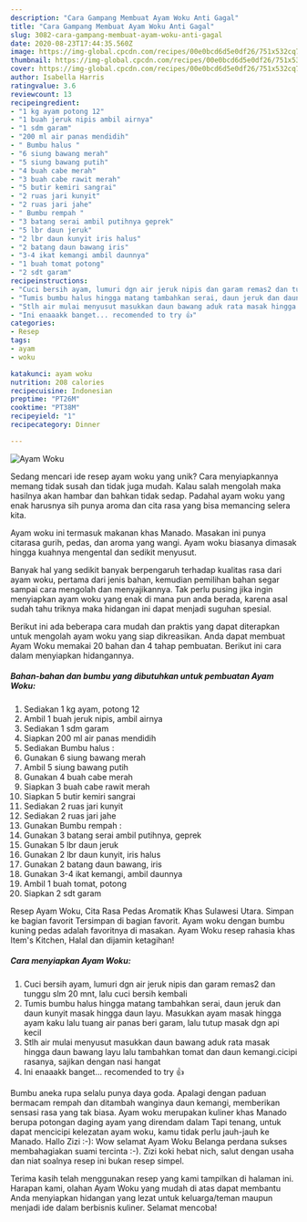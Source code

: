 ```yaml
---
description: "Cara Gampang Membuat Ayam Woku Anti Gagal"
title: "Cara Gampang Membuat Ayam Woku Anti Gagal"
slug: 3082-cara-gampang-membuat-ayam-woku-anti-gagal
date: 2020-08-23T17:44:35.560Z
image: https://img-global.cpcdn.com/recipes/00e0bcd6d5e0df26/751x532cq70/ayam-woku-foto-resep-utama.jpg
thumbnail: https://img-global.cpcdn.com/recipes/00e0bcd6d5e0df26/751x532cq70/ayam-woku-foto-resep-utama.jpg
cover: https://img-global.cpcdn.com/recipes/00e0bcd6d5e0df26/751x532cq70/ayam-woku-foto-resep-utama.jpg
author: Isabella Harris
ratingvalue: 3.6
reviewcount: 13
recipeingredient:
- "1 kg ayam potong 12"
- "1 buah jeruk nipis ambil airnya"
- "1 sdm garam"
- "200 ml air panas mendidih"
- " Bumbu halus "
- "6 siung bawang merah"
- "5 siung bawang putih"
- "4 buah cabe merah"
- "3 buah cabe rawit merah"
- "5 butir kemiri sangrai"
- "2 ruas jari kunyit"
- "2 ruas jari jahe"
- " Bumbu rempah "
- "3 batang serai ambil putihnya geprek"
- "5 lbr daun jeruk"
- "2 lbr daun kunyit iris halus"
- "2 batang daun bawang iris"
- "3-4 ikat kemangi ambil daunnya"
- "1 buah tomat potong"
- "2 sdt garam"
recipeinstructions:
- "Cuci bersih ayam, lumuri dgn air jeruk nipis dan garam remas2 dan tunggu slm 20 mnt, lalu cuci bersih kembali"
- "Tumis bumbu halus hingga matang tambahkan serai, daun jeruk dan daun kunyit masak hingga daun layu. Masukkan ayam masak hingga ayam kaku lalu tuang air panas beri garam, lalu tutup masak dgn api kecil"
- "Stlh air mulai menyusut masukkan daun bawang aduk rata masak hingga daun bawang layu lalu tambahkan tomat dan daun kemangi.cicipi rasanya, sajikan dengan nasi hangat"
- "Ini enaaakk banget... recomended to try 👍"
categories:
- Resep
tags:
- ayam
- woku

katakunci: ayam woku 
nutrition: 208 calories
recipecuisine: Indonesian
preptime: "PT26M"
cooktime: "PT38M"
recipeyield: "1"
recipecategory: Dinner

---
```



![Ayam Woku](https://img-global.cpcdn.com/recipes/00e0bcd6d5e0df26/751x532cq70/ayam-woku-foto-resep-utama.jpg)

Sedang mencari ide resep ayam woku yang unik? Cara menyiapkannya memang tidak susah dan tidak juga mudah. Kalau salah mengolah maka hasilnya akan hambar dan bahkan tidak sedap. Padahal ayam woku yang enak harusnya sih punya aroma dan cita rasa yang bisa memancing selera kita.

Ayam woku ini termasuk makanan khas Manado. Masakan ini punya citarasa gurih, pedas, dan aroma yang wangi. Ayam woku biasanya dimasak hingga kuahnya mengental dan sedikit menyusut.

Banyak hal yang sedikit banyak berpengaruh terhadap kualitas rasa dari ayam woku, pertama dari jenis bahan, kemudian pemilihan bahan segar sampai cara mengolah dan menyajikannya. Tak perlu pusing jika ingin menyiapkan ayam woku yang enak di mana pun anda berada, karena asal sudah tahu triknya maka hidangan ini dapat menjadi suguhan spesial.


Berikut ini ada beberapa cara mudah dan praktis yang dapat diterapkan untuk mengolah ayam woku yang siap dikreasikan. Anda dapat membuat Ayam Woku memakai 20 bahan dan 4 tahap pembuatan. Berikut ini cara dalam menyiapkan hidangannya.

<!--inarticleads1-->

##### Bahan-bahan dan bumbu yang dibutuhkan untuk pembuatan Ayam Woku:

1. Sediakan 1 kg ayam, potong 12
1. Ambil 1 buah jeruk nipis, ambil airnya
1. Sediakan 1 sdm garam
1. Siapkan 200 ml air panas mendidih
1. Sediakan  Bumbu halus :
1. Gunakan 6 siung bawang merah
1. Ambil 5 siung bawang putih
1. Gunakan 4 buah cabe merah
1. Siapkan 3 buah cabe rawit merah
1. Siapkan 5 butir kemiri sangrai
1. Sediakan 2 ruas jari kunyit
1. Sediakan 2 ruas jari jahe
1. Gunakan  Bumbu rempah :
1. Gunakan 3 batang serai ambil putihnya, geprek
1. Gunakan 5 lbr daun jeruk
1. Gunakan 2 lbr daun kunyit, iris halus
1. Gunakan 2 batang daun bawang, iris
1. Gunakan 3-4 ikat kemangi, ambil daunnya
1. Ambil 1 buah tomat, potong
1. Siapkan 2 sdt garam


Resep Ayam Woku, Cita Rasa Pedas Aromatik Khas Sulawesi Utara. Simpan ke bagian favorit Tersimpan di bagian favorit. Ayam woku dengan bumbu kuning pedas adalah favoritnya di masakan. Ayam Woku resep rahasia khas Item&#39;s Kitchen, Halal dan dijamin ketagihan! 

<!--inarticleads2-->

##### Cara menyiapkan Ayam Woku:

1. Cuci bersih ayam, lumuri dgn air jeruk nipis dan garam remas2 dan tunggu slm 20 mnt, lalu cuci bersih kembali
1. Tumis bumbu halus hingga matang tambahkan serai, daun jeruk dan daun kunyit masak hingga daun layu. Masukkan ayam masak hingga ayam kaku lalu tuang air panas beri garam, lalu tutup masak dgn api kecil
1. Stlh air mulai menyusut masukkan daun bawang aduk rata masak hingga daun bawang layu lalu tambahkan tomat dan daun kemangi.cicipi rasanya, sajikan dengan nasi hangat
1. Ini enaaakk banget... recomended to try 👍


Bumbu aneka rupa selalu punya daya goda. Apalagi dengan paduan bermacam rempah dan ditambah wanginya daun kemangi, memberikan sensasi rasa yang tak biasa. Ayam woku merupakan kuliner khas Manado berupa potongan daging ayam yang direndam dalam Tapi tenang, untuk dapat mencicipi kelezatan ayam woku, kamu tidak perlu jauh-jauh ke Manado. Hallo Zizi :-): Wow selamat Ayam Woku Belanga perdana sukses membahagiakan suami tercinta :-). Zizi koki hebat nich, salut dengan usaha dan niat soalnya resep ini bukan resep simpel. 

Terima kasih telah menggunakan resep yang kami tampilkan di halaman ini. Harapan kami, olahan Ayam Woku yang mudah di atas dapat membantu Anda menyiapkan hidangan yang lezat untuk keluarga/teman maupun menjadi ide dalam berbisnis kuliner. Selamat mencoba!
